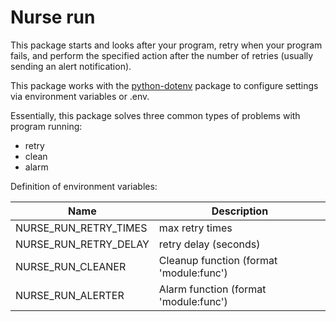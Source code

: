 # Nurse run

This package starts and looks after your program, retry when your program fails, and perform the specified action after the number of retries (usually sending an alert notification).

This package works with the [python-dotenv](https://pypi.org/project/python-dotenv/) package to configure settings via environment variables or .env.

Essentially, this package solves three common types of problems with program running:

- retry
- clean
- alarm

Definition of environment variables:


Name | Description 
----|----
NURSE_RUN_RETRY_TIMES | max retry times
NURSE_RUN_RETRY_DELAY | retry delay (seconds)
NURSE_RUN_CLEANER | Cleanup function (format 'module:func')
NURSE_RUN_ALERTER | Alarm function (format 'module:func')

